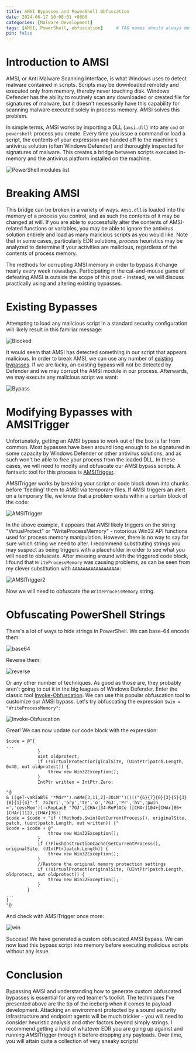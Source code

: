 ```yaml
---
title: AMSI Bypasses and PowerShell Obfuscation
date: 2024-06-17 10:08:01 +0800
categories: [Malware Development]
tags: [AMSI, PowerShell, obfuscation]     # TAG names should always be lowercase
pin: false
---
```


# Introduction to AMSI

AMSI, or Anti Malware Scanning Interface, is what Windows uses to detect malware contained in scripts. Scripts may be downloaded remotely and executed only from memory, thereby never touching disk. Windows Defender
has the ability to routinely scan any downloaded or created file for signatures of malware, but it doesn't necessarily have this capability for scanning malware executed solely in process memory. AMSI solves this
problem.

In simple terms, AMSI works by importing a DLL (`amsi.dll`) into any `cmd` or `powershell` process you create. Every time you issue a command or load a script, the contents of your expression are handed off to
the machine's antivirus solution (often Windows Defender) and thoroughly inspected for signatures of malware. This creates a bridge between scripts executed in-memory and the antivirus platform installed on the
machine. 

![PowerShell modules list](/assets/img/amsi/powershell.png)

# Breaking AMSI

This bridge can be broken in a variety of ways. `Amsi.dll` is loaded into the memory of a process you control, and as such the contents of it may be changed at will. If you are able to successfully alter the contents
of AMSI-related functions or variables, you may be able to ignore the antivirus solution entirely and load as many malicious scripts as you would like. Note that in some cases, particularly EDR solutions, _process_
heuristics may be analyzed to determine if your activities are malicious, regardless of the contents of process memory.

The methods for corrupting AMSI memory in order to bypass it change nearly every week nowadays. Participating in the cat-and-mouse game of defeating AMSI is outside the scope of this post - instead, we will discuss
practically using and altering existing bypasses.

# Existing Bypasses

Attempting to load any malicious script in a standard security configuration will likely result in this familiar message:

![Blocked](/assets/img/amsi/blocked.png)

It would seem that AMSI has detected something in our script that appears malicious. In order to break AMSI, we can use any number of [existing bypasses](https://github.com/S3cur3Th1sSh1t/Amsi-Bypass-Powershell). If
we are lucky, an existing bypass will not be detected by Defender and we may corrupt the AMSI module in our process. Afterwards, we may execute any malicious script we want:

![Bypass](/assets/img/amsi/bypass.png)

# Modifying Bypasses with AMSITrigger

Unfortunately, getting an AMSI bypass to work out of the box is far from common. Most bypasses have been around long enough to be signatured in some capacity by Windows Defender or other antivirus solutions, and as
such won't be able to free your process from the loaded DLL. In these cases, we will need to modify and obfuscate our AMSI bypass scripts. A fantastic tool for this process is [AMSITrigger](https://github.com/RythmStick/AMSITrigger).

AMSITrigger works by breaking your script or code block down into chunks before 'feeding' them to AMSI via temporary files. If AMSI triggers an alert on a temporary file, we know that a problem exists within a 
certain block of the code:

![AMSITrigger](/assets/img/amsi/amsitrigger.png)

In the above example, it appears that AMSI likely triggers on the string "VirtualProtect" or "WriteProcessMemory" - notorious Win32 API functions used for process memory manipulation. However, there is no way to say
for sure which string we need to alter. I recommend substituting strings you may suspect as being triggers with a placeholder in order to see what you will need to obfuscate. After messing around with the triggered
code block, I found that `WriteProcessMemory` was causing problems, as can be seen from my clever substitution with `AAAAAAAAAAAAAAAAAA`:

![AMSITrigger2](/assets/img/amsi/amsitrigger2.png)

Now we will need to obfuscate the `WriteProcessMemory` string.

# Obfuscating PowerShell Strings

There's a lot of ways to hide strings in PowerShell. We can base-64 encode them:

![base64](/assets/img/amsi/base64.png)

Reverse them:

![reverse](/assets/img/amsi/reverse.png)

Or any other number of techniques. As good as those are, they probably aren't going to cut it in the big leagues of Windows Defender. Enter the classic tool [Invoke-Obfuscation](https://github.com/danielbohannon/Invoke-Obfuscation).
We can use this popular obfuscation tool to customize our AMSI bypass. Let's try obfuscating the expression `$win = "WriteProcessMemory"`:

![Invoke-Obfuscation](/assets/img/amsi/invokeobfuscate.png)

Great! We can now update our code block with the expression:

```posh
$code = @"{
...
            }
            uint oldprotect;
            if (!VirtualProtect(originalSite, (UIntPtr)patch.Length, 0x40, out oldprotect)) {
                throw new Win32Exception();
            }
            IntPtr written = IntPtr.Zero;

"@
& ((geT-vaRIaBlE '*Mdr*').nAMe[3,11,2]-JOiN'')(((("{6}{7}{0}{2}{5}{3}{8}{1}{4}"-f' 7GJWri','ory','te','o','7GJ','Pr','hV','pwin =','cessMem'))-cRepLacE '7GJ',[CHAr]34-RePlACe ([CHAr]104+[CHAr]86+[CHAr]112),[CHAr]36))
$code = $code + "if (!Methods.$win(GetCurrentProcess(), originalSite, patch, (uint)patch.Length, out written)) {"
$code = $code + @"
                throw new Win32Exception();
            }
            if (!FlushInstructionCache(GetCurrentProcess(), originalSite, (UIntPtr)patch.Length)) {
                throw new Win32Exception();
            }
            //Restore the original memory protection settings
            if (!VirtualProtect(originalSite, (UIntPtr)patch.Length, oldprotect, out oldprotect)) {
                throw new Win32Exception();
            }
        }
...
}
"@
```

And check with AMSITrigger once more:

![win](/assets/img/amsi/win.png)

Success! We have generated a custom obfuscated AMSI bypass. We can now load this bypass script into memory before executing malicious scripts without any issue.

# Conclusion

Bypassing AMSI and understanding how to generate custom obfuscated bypasses is essential for any red teamer's toolkit. The techniques I've presented above are the tip of the iceberg when it comes to payload
development. Attacking an environment protected by a sound security infrastructure and endpoint agents will be much trickier - you will need to consider heuristic analysis and other factors beyond simply strings. I
recommend getting a hold of whatever EDR you are going up against and running AMSITrigger through it before dropping any payloads. Over time, you will attain quite a collection of very sneaky scripts!




